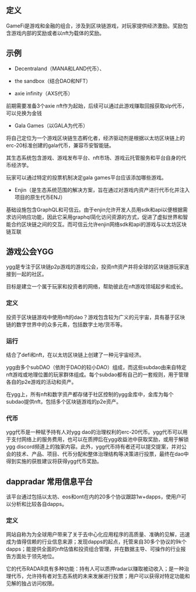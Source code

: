 ## 定义

GameFi是游戏和金融的组合，涉及到区块链游戏，对玩家提供经济激励。奖励包含游戏内部的奖励或者以nft为载体的奖励。

## 示例

- Decentraland（MANA和LAND代币）、

- the sandbox（结合DAO和NFT）

- axie infinity（AXS代币）

前期需要准备3个axie nft作为起始，后续可以通过此游戏赚取回报获取slp代币，可以兑换为金钱

- Gala Games（以GALA为代币）

将自己定位为一个游戏区块链生态孵化者，经济驱动剂是根据以太坊区块链上的erc-20标准创建的gala代币，兼容币安智能链。

其生态系统包含游戏、游戏发布平台、nft市场、游戏云托管服务和平台自身的代币经济学。

玩家可以通过特定的投票机制决定gala games平台应该添加哪些游戏。

- Enjin（是生态系统范围的解决方案，旨在通过对游戏内资产进行代币化并注入项目的原生代币ENJ）

基础设施包含GraphQL和可信云。由于enjin允许开发人员用sdk和api以便根据需求访问响应功能，因此它采用graphql简化访问资源的方式，促进了虚拟世界和智能合约区块链之间的交互。而可信云允许enjin网络sdk和api的游戏与以太坊区块链互联

## 游戏公会YGG

ygg是专注于区块链p2p游戏的游戏公会，投资nft资产并将全球的区块链游玩家连接到一起的社区。

目标是建立一个属于玩家和投资者的网络，帮助彼此在nft游戏领域起步和成长。

### 定义

投资于区块链游戏中使用nft的dao？游戏包含较为广义的元宇宙，具有基于区块链的数字世界中的众多元素，包括数字土地/货币等。

### 运行

结合了defi和nft，在以太坊区块链上创建了一种元宇宙经济。

ygg由多个subDAO（依附于DAO的较小DAO）组成，而这些subdao由来自特定nft游戏或地理位置的玩家群体组成。每个subdao都有自己的一套规则，用于管理各自的p2e游戏的活动和资产。

在ygg上，所有nft和数字资产都存储于社区控制的ygg金库中，金库为每个subdao提供nft，包括多个区块链游戏的p2e资产。

### 代币

ygg代币是一种赋予持有人对ygg dao的治理权利的erc-20代币。ygg代币可以用于支付网络上的服务费用，也可以在质押后在ygg收益池中获取奖励，或用于解锁ygg discord频道上的独家内容。此外，ygg代币持有者还可以提交提案，并对公会的技术、产品、项目、代币分配和整体治理结构等决策进行投票，最终在dao中得到实施的获胜建议将获得ygg代币奖励。

## dappradar 常用信息平台

该平台通过包括以太坊、eos和ont在内的20多个协议跟踪1w+dapps，使用户可以分析和比较各自dapps。

### 定义

网站自称为为全球用户带来了关于去中心化应用程序的高质量、准确的见解，迅速成为值得信赖的行业信息来源；发现dapps的起点，托管来自30多个协议的9k个dapps；能提供全面的nft估值和投资组合管理，并在数据主导、可操作的行业报告方面处于领先地位。

它的代币RADAR具有多种功能：持有人可以质押radar以赚取被动收入；是一种治理代币，允许持有者对生态系统的未来发展进行投票；用户可以获得对特定功能和见解的独占访问权限。
